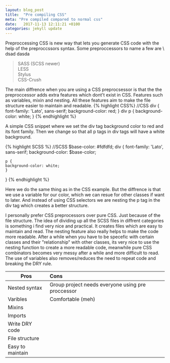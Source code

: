 ```yaml
---
layout: blog_post
title:  "Pre compiling CSS"
meta: "Pre compiled compared to normal css"
date:   2017-11-13 12:11:21 +0100
categories: jekyll update
---
```

Preproccessing CSS is new way that lets you generate CSS code with the help of the preproccssors syntax. Some preproccessors to name a few are \ dsad
dasda
>SASS (SCSS newer)                                                              
>LESS  
>Stylus  
>CSS-Crush

The main diffrence when you are using a CSS preprocsessor is that the the preproccessor adds extra features which dont't exist in CSS. Features such as variables, mixin and nesting. All these features aim to make the file structure easier to maintain and readable.
{% highlight CSS%}
//CSS
div {
    font-family: 'Lato', sans-serif;
    background-color: red;
}
div p {
    background-color: white;
}
{% endhighlight %}

A simple CSS snippet where we set the div tag background color to red and its font family. Then we change so that all p tags in div tags will have a white background.

{% highlight SCSS %}
//SCSS
$base-color: #fdfdfd;
div {
    font-family: 'Lato', sans-serif;
    background-color: $base-color;
    
    p {
    background-color: white;
    }
}
{% endhighlight %}

Here we do the same thing as in the CSS example. But the diffrence is that we use a variable for our color, which we can resue for other classes if want to later. And instead of using CSS selectors we are nesting the p tag in the div tag which  creates a better structure.

I personally prefer CSS preprocessors over pure CSS. Just because of  the file structure. The idea of dividing up all the SCSS files in diffrent categories is something i find very nice and practical. It creates files which are easy to maintain and read. The nesting feature also really helps to make the code more readable. After a while when you have to be specefic with certain classes and their "relationship" with other classes, its very nice to use the nesting function to create a more readable code, meanwhile pure CSS combinators becomes very messy after a while and more difficult to read. The use of variables also removes/reduces the need to repeat code and breaking the DRY rule.  

|Pros            |Cons     |  
|----------------|:--------|
|Nested syntax   |Group project needs everyone using pre proccessor|        
|Varibles        |Comfortable (meh)|         
|Mixins          |         |          
|Imports         |         |
|Write DRY code  |         |
|File structure  |         |
|Easy to maintain|         |                      
          


